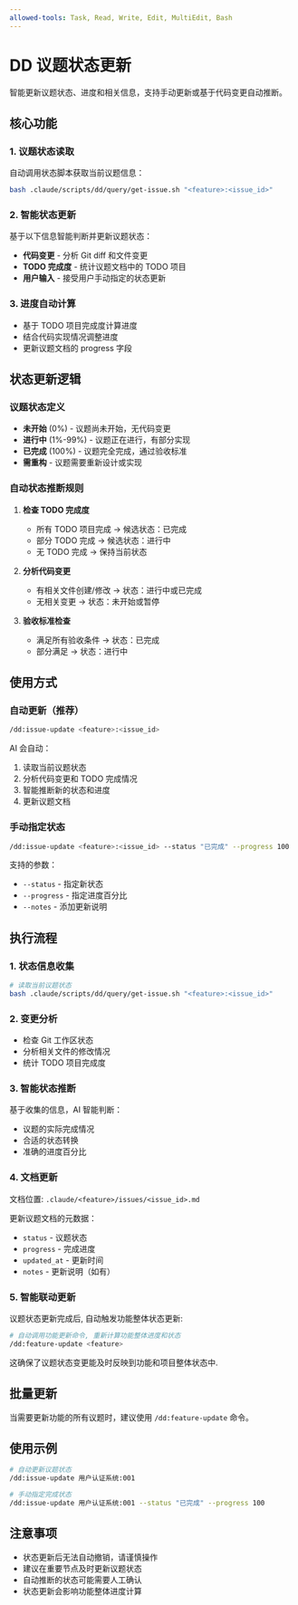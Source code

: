 ```yaml
---
allowed-tools: Task, Read, Write, Edit, MultiEdit, Bash
---
```


# DD 议题状态更新

智能更新议题状态、进度和相关信息，支持手动更新或基于代码变更自动推断。

## 核心功能

### 1. 议题状态读取

自动调用状态脚本获取当前议题信息：

```bash
bash .claude/scripts/dd/query/get-issue.sh "<feature>:<issue_id>"
```

### 2. 智能状态更新

基于以下信息智能判断并更新议题状态：

- **代码变更** - 分析 Git diff 和文件变更
- **TODO 完成度** - 统计议题文档中的 TODO 项目
- **用户输入** - 接受用户手动指定的状态更新

### 3. 进度自动计算

- 基于 TODO 项目完成度计算进度
- 结合代码实现情况调整进度
- 更新议题文档的 progress 字段

## 状态更新逻辑

### 议题状态定义

- **未开始** (0%) - 议题尚未开始，无代码变更
- **进行中** (1%-99%) - 议题正在进行，有部分实现
- **已完成** (100%) - 议题完全完成，通过验收标准
- **需重构** - 议题需要重新设计或实现

### 自动状态推断规则

1. **检查 TODO 完成度**
   - 所有 TODO 项目完成 → 候选状态：已完成
   - 部分 TODO 完成 → 候选状态：进行中
   - 无 TODO 完成 → 保持当前状态

2. **分析代码变更**
   - 有相关文件创建/修改 → 状态：进行中或已完成
   - 无相关变更 → 状态：未开始或暂停

3. **验收标准检查**
   - 满足所有验收条件 → 状态：已完成
   - 部分满足 → 状态：进行中

## 使用方式

### 自动更新（推荐）

```bash
/dd:issue-update <feature>:<issue_id>
```

AI 会自动：

1. 读取当前议题状态
2. 分析代码变更和 TODO 完成情况
3. 智能推断新的状态和进度
4. 更新议题文档

### 手动指定状态

```bash
/dd:issue-update <feature>:<issue_id> --status "已完成" --progress 100
```

支持的参数：

- `--status` - 指定新状态
- `--progress` - 指定进度百分比
- `--notes` - 添加更新说明

## 执行流程

### 1. 状态信息收集

```bash
# 读取当前议题状态
bash .claude/scripts/dd/query/get-issue.sh "<feature>:<issue_id>"
```

### 2. 变更分析

- 检查 Git 工作区状态
- 分析相关文件的修改情况
- 统计 TODO 项目完成度

### 3. 智能状态推断

基于收集的信息，AI 智能判断：

- 议题的实际完成情况
- 合适的状态转换
- 准确的进度百分比

### 4. 文档更新

文档位置:
`.claude/<feature>/issues/<issue_id>.md`

更新议题文档的元数据：

- `status` - 议题状态
- `progress` - 完成进度
- `updated_at` - 更新时间
- `notes` - 更新说明（如有）

### 5. 智能联动更新

议题状态更新完成后, 自动触发功能整体状态更新:

```bash
# 自动调用功能更新命令, 重新计算功能整体进度和状态
/dd:feature-update <feature>
```

这确保了议题状态变更能及时反映到功能和项目整体状态中.

## 批量更新

当需要更新功能的所有议题时，建议使用 `/dd:feature-update` 命令。

## 使用示例

```bash
# 自动更新议题状态
/dd:issue-update 用户认证系统:001

# 手动指定完成状态
/dd:issue-update 用户认证系统:001 --status "已完成" --progress 100
```

## 注意事项

- 状态更新后无法自动撤销，请谨慎操作
- 建议在重要节点及时更新议题状态
- 自动推断的状态可能需要人工确认
- 状态更新会影响功能整体进度计算

